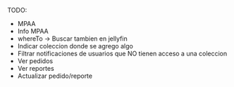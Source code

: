 TODO:
- MPAA
- Info MPAA
- whereTo -> Buscar tambien en jellyfin
- Indicar coleccion donde se agrego algo
- Filtrar notificaciones de usuarios que NO tienen acceso a una coleccion
- Ver pedidos
- Ver reportes
- Actualizar pedido/reporte
